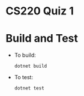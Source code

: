 CS220 Quiz 1
===

# Build and Test

- To build:
  ```
  dotnet build
  ```

- To test:
  ```
  dotnet test
  ```
